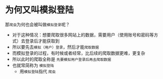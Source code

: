 # 为何又叫模拟登陆

那`爬虫`为何也会被叫做`模拟登录`呢？

* 对于这种情况：想要爬取很多网站上的数据，需要用户（使用账号和密码等方式）去登录后才能获取到
* 所以要先去`模拟（用户）登录`，然后才能`爬取数据`
* 而模拟登录的过程，有时候或者经常，比后续的爬取数据更难，更复杂
* 所以此时的爬取全称是 `先要模拟用户登录后再去爬取数据`
* 也就常简称为 `模拟登陆`
  * 用`模拟登陆`指代 `爬虫`
